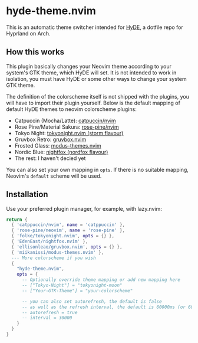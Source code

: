 # hyde-theme.nvim

This is an automatic theme switcher intended for [HyDE](https://github.com/HyDE-Project/HyDE),
a dotfile repo for Hyprland on Arch.

## How this works

This plugin basically changes your Neovim theme according to your system's GTK
theme, which HyDE will set. It is not intended to work in isolation, you must
have HyDE or some other ways to change your system GTK theme.

The definition of the colorscheme itself is not shipped with the plugins, you
will have to import their plugin yourself. Below is the default mapping of
default HyDE themes to neovim colorscheme plugins:

- Catpuccin (Mocha/Latte): [catpuccin/nvim](https://github.com/catppuccin/nvim)
- Rose Pine/Material Sakura: [rose-pine/nvim](https://github.com/rose-pine/neovim)
- Tokyo Night: [tokyonight.nvim (storm flavour)](https://github.com/folke/tokyonight.nvim)
- Gruvbox Retro: [gruvbox.nvim](https://github.com/ellisonleao/gruvbox.nvim)
- Frosted Glass: [modus-themes.nvim](https://github.com/miikanissi/modus-themes.nvim)
- Nordic Blue: [nightfox (nordfox flavour)](https://github.com/EdenEast/nightfox.nvim)
- The rest: I haven't decied yet

You can also set your own mapping in `opts`.
If there is no suitable mapping, Neovim's `default` scheme will be used.

## Installation

Use your preferred plugin manager, for example, with lazy.nvim:

```lua
return {
  { 'catppuccin/nvim', name = 'catppuccin' },
  { 'rose-pine/neovim', name = 'rose-pine' },
  { 'folke/tokyonight.nvim', opts = {} },
  { 'EdenEast/nightfox.nvim' },
  { 'ellisonleao/gruvbox.nvim', opts = {} },
  { 'miikanissi/modus-themes.nvim' },
  --- More colorscheme if you wish
  {
    "hyde-theme.nvim",
    opts = {
      -- Optionally override theme mapping or add new mapping here
      -- ["Tokyo-Night"] = "tokyonight-moon"
      -- ["Your-GTK-Theme"] = "your-colorscheme"

      -- you can also set autorefresh, the default is false
      -- as well as the refresh interval, the default is 60000ms (or 60s)
      -- autorefresh = true
      -- interval = 30000
    }
  }
}
```
